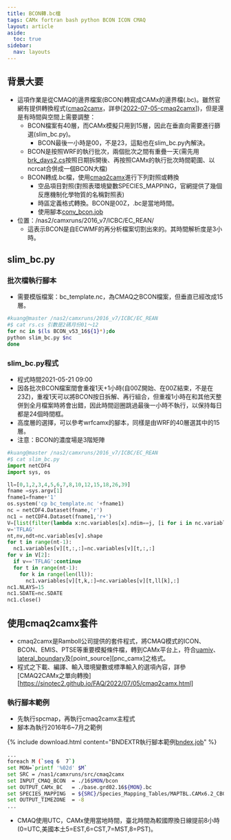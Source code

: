 ```yaml
---
title: BCON轉.bc檔
tags: CAMx fortran bash python BCON ICON CMAQ
layout: article
aside:
  toc: true
sidebar:
  nav: layouts
---
```


## 背景大要

- 這項作業是從CMAQ的邊界檔案(BCON)轉寫成CAMx的邊界檔(.bc)。雖然官網有提供轉換程式([cmaq2camx][cmaq2camx]，詳參[[2022-07-05-cmaq2camx]])，但是還是有時間與空間上需要調整：
  - BCON檔案有40層，而CAMx模擬只用到15層，因此在垂直向需要進行篩選(slim_bc.py)。
    - BCON最後一小時是00，不是23，這點也在slim_bc.py內解決。
  - BCON是按照WRF的執行批次，兩個批次之間有重疊一天(需先用[brk_days2.cs][brk]按照日期拆開後、再按照CAMx的執行批次時間範圍、以ncrcat合併成一個BCON大檔)
  - BCON轉成.bc檔，使用[cmaq2camx][cmaq2camx]進行下列對照或轉換
    - 空品項目對照(對照表環境變數SPECIES_MAPPING，官網提供了幾個反應機制化學物質的名稱對照表)
    - 時區定義格式轉換。BCON是00Z，.bc是當地時間。
    - 使用腳本[conv_bcon.job](https://sinotec2.github.io/FAQ/2022/06/29/SlimCMAQ2CAMx.html#cmaq2camx執行腳本conv_bconjob)
- 位置：/nas2/camxruns/2016_v7/ICBC/EC_REAN/
  - 這表示BCON是自ECWMF的再分析檔案切割出來的。其時間解析度是3小時。

## slim_bc.py

### 批次檔執行腳本

- 需要模版檔案：bc_template.nc，為CMAQ之BCON檔案，但垂直已經改成15層。

```bash
#kuang@master /nas2/camxruns/2016_v7/ICBC/EC_REAN
#$ cat rs.cs 引數是2碼月份01～12
for nc in $(ls BCON_v53_16${1}*);do
python slim_bc.py $nc
done
```

### slim_bc.py程式

- 程式時間2021-05-21 09:00
- 因各批次BCON檔案間會重複1天+1小時(自00Z開始、在00Z結束，不是在23Z)，重複1天可以將BCON按日拆解、再行組合，但重複1小時在和其他天整併到全月檔案時將會出錯，因此時間迴圈跳過最後一小時不執行，以保持每日都是24個時間框。
- 高度層的選擇，可以參考wrfcamx的腳本，同樣是由WRF的40層選其中的15層。
- 注意：BCON的濃度場是3階矩陣

```python
#kuang@master /nas2/camxruns/2016_v7/ICBC/EC_REAN
#$ cat slim_bc.py
import netCDF4
import sys, os

ll=[0,1,2,3,4,5,6,7,8,10,12,15,18,26,39]
fname =sys.argv[1]
fname1=fname+'1'
os.system('cp bc_template.nc '+fname1)
nc = netCDF4.Dataset(fname,'r')
nc1 = netCDF4.Dataset(fname1,'r+')
V=[list(filter(lambda x:nc.variables[x].ndim==j, [i for i in nc.variables])) for j in [1,2,3,4]]
v='TFLAG'
nt,nv,ndt=nc.variables[v].shape
for t in range(nt-1):
  nc1.variables[v][t,:,:]=nc.variables[v][t,:,:]
for v in V[2]:
  if v=='TFLAG':continue
  for t in range(nt-1):
    for k in range(len(ll)):
      nc1.variables[v][t,k,:]=nc.variables[v][t,ll[k],:]
nc1.NLAYS=15
nc1.SDATE=nc.SDATE
nc1.close()
```

## 使用cmaq2camx套件

- cmaq2camx是Ramboll公司提供的套件程式，將CMAQ模式的ICON、BCON、EMIS、PTSE等重要模擬條件檔，轉到CAMx平台上，符合[uamiv][uamiv]、[lateral_boundary][bnd]及[point_source][pnc_camx]之格式。
- 程式之下載、編譯、輸入環境變數或標準輸入的選項內容，詳參[CMAQ2CAMx之單向轉換][https://sinotec2.github.io/FAQ/2022/07/05/cmaq2camx.html]

### 執行腳本範例

- 先執行spcmap，再執行cmaq2camx主程式
- 腳本為執行2016年6~7月之範例

{% include download.html content="BNDEXTR執行腳本範例[bndex.job](https://github.com/sinotec2/Focus-on-Air-Quality/blob/main/CAMx/ICBC/conv_bcon.job)" %}

```bash
...
foreach M (`seq 6  7`)
set MON=`printf '%02d' $M`
set SRC = /nas1/camxruns/src/cmaq2camx
set INPUT_CMAQ_BCON  = ./16$MON/bcon
set OUTPUT_CAMx_BC   = ./base.grd02.16${MON}.bc
set SPECIES_MAPPING  = ${SRC}/Species_Mapping_Tables/MAPTBL.CAMx6.2_CB05_CF.CMAQ_CB05_AE6_ICBC
set OUTPUT_TIMEZONE  = -8
...
```

- CMAQ使用UTC，CAMx使用當地時間，臺北時間為較國際換日線提前8小時(0=UTC,美國本土5=EST,6=CST,7=MST,8=PST)。

[cmaq2camx]: https://camx-wp.azurewebsites.net/getmedia/cmaq2camx.22sep16.tgz "CMAQ2CAMx converts CMAQ-formatted emissions and IC/BC files to CAMx Fortran binary formats.  See README and job scripts for more information.  You will need IO-API and netCDF libraries to compile and run this program.  Updated 8 April 2016 to process CAMx Polar and Mercator projections.  Updated 22 September 2016 to fix a minor bug checking map projection type for in-line point source files."
[brk]: https://sinotec2.github.io/Focus-on-Air-Quality/utilities/netCDF/brk_day/#brk_day2cs腳本程式 "按日拆分m3.nc檔案(brk_day2.cs)。雖然CCTM的執行批次範圍是數日，但CCTM腳本常將所需的輸入檔切割成逐日檔，考量可方便進行批次範圍的組合，如果要拆散再另行組合成其他起訖日期的批次(如CCTM的邊界條件 之bld_19.cs)，有逐日檔案勢必方便許多。同時這也是MM5/WRF以來的IO習慣，很多也是逐日儲存。最後檔案管理維護比單一大檔容易，壞了某一天檔案只須修復該日檔案即可。"
[uamiv]: https://github.com/sinotec2/camxruns/wiki/CAMx(UAM)的檔案格式 "CAMx所有二進制 I / O文件的格式，乃是遵循早期UAM(城市空氣流域模型EPA，1990年）建立的慣例。 該二進制文件包含4筆不隨時間改變的表頭記錄，其後則為時間序列的數據記錄。詳見CAMx(UAM)的檔案格式"
[bnd]: https://sinotec2.github.io/FAQ/2022/06/27/CAMx_BC.html#uamiv與lateral_boundary格式內容之比較 "uamiv與lateral_boundary格式內容之比較"
[//begin]: # "Autogenerated link references for markdown compatibility"
[2022-07-05-cmaq2camx]: 2022-07-05-cmaq2camx.md "CMAQ2CAMx之單向轉換"
[//end]: # "Autogenerated link references"